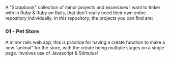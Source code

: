 A "Scrapbook" collection of minor projects and excercises I want to tinker with in Ruby & Ruby on Rails, that don't really need their own entire repository individually.
In this repository, the projects you can find are:

### 01 - Pet Store
A minor rails web app, this is practice for having a create function to make a new "animal" for the store, with the create being multiple stages on a single page. Involves use of Javascript & Stimulus!
